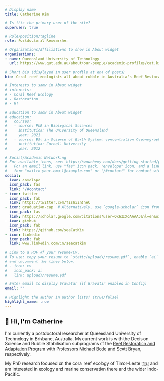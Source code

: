 ```yaml
---
# Display name
title: Catherine Kim

# Is this the primary user of the site?
superuser: true

# Role/position/tagline
role: Postdoctoral Researcher

# Organizations/Affiliations to show in About widget
organizations:
- name: Queensland University of Technology
  url: https://www.qut.edu.au/about/our-people/academic-profiles/cat.kim 

# Short bio (displayed in user profile at end of posts)
bio: Coral reef ecologists all about rubble in Australia's Reef Restoration and Adaptation Program. Als, working in Timor-Leste and lover of R, baking, and knitting.

# Interests to show in About widget
# interests:
# - Coral Reef Ecology
# - Restoration
# - R!

# Education to show in About widget
# education:
#   courses:
#   - course: PhD in Biological Sciences
#     institution: The University of Queensland
#     year: 2021
#   - course: BSc in Science of Earth Systems concentration Oceanography
#     institution: Cornell University
#     year: 2012

# Social/Academic Networking
# For available icons, see: https://wowchemy.com/docs/getting-started/page-builder/#icons
#   For an email link, use "fas" icon pack, "envelope" icon, and a link in the
#   form "mailto:your-email@example.com" or "/#contact" for contact widget.
social:
- icon: envelope
  icon_pack: fas
  link: '/#contact'
- icon: twitter
  icon_pack: fab
  link: https://twitter.com/fishiintheC
- icon: graduation-cap  # Alternatively, use `google-scholar` icon from `ai` icon pack
  icon_pack: fas
  link: https://scholar.google.com/citations?user=Qx63IXoAAAAJ&hl=en&oi=sra
- icon: github
  icon_pack: fab
  link: https://github.com/seaCatKim
- icon: linkedin
  icon_pack: fab
  link: www.linkedin.com/in/seacatkim

# Link to a PDF of your resume/CV.
# To use: copy your resume to `static/uploads/resume.pdf`, enable `ai` icons in `params.toml`, 
# and uncomment the lines below.
# - icon: cv
#   icon_pack: ai
#   link: uploads/resume.pdf

# Enter email to display Gravatar (if Gravatar enabled in Config)
email: ""

# Highlight the author in author lists? (true/false)
highlight_name: true
---
```


## 👋 Hi, I'm Catherine

I'm currently a postdoctoral researcher at Queensland University of Technology in Brisbane, Australia. My current work is with the Decision Science and Rubble Stabilisation subprograms of the [Reef Restoration and Adaptation Program](https://gbrrestoration.org/) with Professors Michael Bode and Scott Bryan, respectively.


My PhD research focused on the coral reef ecology of Timor-Leste 🇹🇱 and am interested in ecology and marine conservation there and the wider Indo-Pacific.
